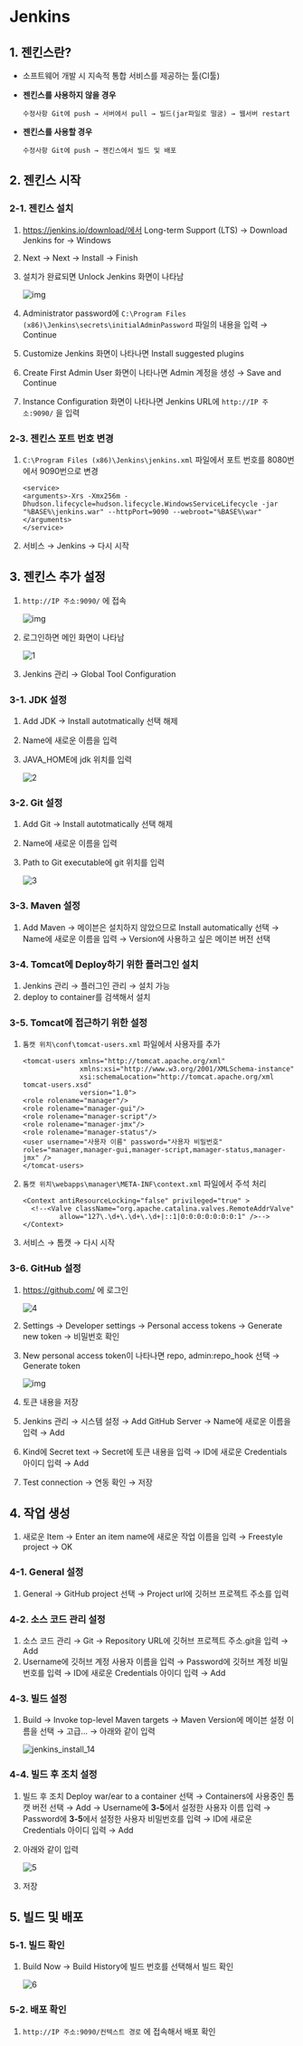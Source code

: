 # Jenkins

## 1. 젠킨스란?

- 소프트웨어 개발 시 지속적 통합 서비스를 제공하는 툴(CI툴)

- **젠킨스를 사용하지 않을 경우**

  ```
  수정사항 Git에 push → 서버에서 pull → 빌드(jar파일로 떨굼) → 웹서버 restart
  ```

- **젠킨스를 사용할 경우**

  ```
  수정사항 Git에 push → 젠킨스에서 빌드 및 배포
  ```



## 2. 젠킨스 시작

### 2-1. 젠킨스 설치

1. https://jenkins.io/download/에서 Long-term Support (LTS) → Download Jenkins for → Windows

2. Next → Next → Install → Finish

3. 설치가 완료되면 Unlock Jenkins 화면이 나타남

   ![img](https://k.kakaocdn.net/dn/cOQCWH/btqvJ5Fgwvd/FHGWwLdQGdrCaEbmAIwdd0/img.png)

4. Administrator password에 `C:\Program Files (x86)\Jenkins\secrets\initialAdminPassword` 파일의 내용을 입력 → Continue

5. Customize Jenkins 화면이 나타나면 Install suggested plugins

6. Create First Admin User 화면이 나타나면 Admin 계정을 생성 → Save and Continue

7. Instance Configuration 화면이 나타나면 Jenkins URL에 `http://IP 주소:9090/` 을 입력

### 2-3. 젠킨스 포트 번호 변경

1. `C:\Program Files (x86)\Jenkins\jenkins.xml` 파일에서 포트 번호를 8080번에서 9090번으로 변경

   ```
   <service>
   <arguments>-Xrs -Xmx256m -Dhudson.lifecycle=hudson.lifecycle.WindowsServiceLifecycle -jar "%BASE%\jenkins.war" --httpPort=9090 --webroot="%BASE%\war"</arguments>
   </service>
   ```

2. 서비스 → Jenkins → 다시 시작 



## 3. 젠킨스 추가 설정

1. `http://IP 주소:9090/` 에 접속

   ![img](https://docs.ncloud.com/ko/devtools/images/devtools-1-2-09.png)

2. 로그인하면 메인 화면이 나타남

   ![1](./Image/Jenkins1.PNG)

3. Jenkins 관리 → Global Tool Configuration

### 3-1. JDK 설정

1. Add JDK → Install autotmatically 선택 해제

2. Name에 새로운 이름을 입력

3. JAVA_HOME에 jdk 위치를 입력

   ![2](./Image/Jenkins2.PNG)

### 3-2. Git 설정

1. Add Git → Install autotmatically 선택 해제

2. Name에 새로운 이름을 입력

3. Path to Git executable에 git 위치를 입력

   ![3](./Image/Jenkins3.PNG)

### 3-3. Maven 설정

1. Add Maven → 메이븐은 설치하지 않았으므로  Install automatically 선택 → Name에 새로운 이름을 입력 → Version에 사용하고 싶은 메이븐 버전 선택

### 3-4. Tomcat에 Deploy하기 위한 플러그인 설치

1. Jenkins 관리 → 플러그인 관리 → 설치 가능
2. deploy to container를 검색해서 설치

### 3-5. Tomcat에 접근하기 위한 설정

1. `톰캣 위치\conf\tomcat-users.xml` 파일에서 사용자를 추가

   ```
   <tomcat-users xmlns="http://tomcat.apache.org/xml"
                 xmlns:xsi="http://www.w3.org/2001/XMLSchema-instance"
                 xsi:schemaLocation="http://tomcat.apache.org/xml tomcat-users.xsd"
                 version="1.0">
   <role rolename="manager"/>
   <role rolename="manager-gui"/>
   <role rolename="manager-script"/>
   <role rolename="manager-jmx"/>
   <role rolename="manager-status"/>
   <user username="사용자 이름" password="사용자 비밀번호" roles="manager,manager-gui,manager-script,manager-status,manager-jmx" />
   </tomcat-users>
   ```

2. `톰캣 위치\webapps\manager\META-INF\context.xml` 파일에서 주석 처리

   ```
   <Context antiResourceLocking="false" privileged="true" >
     <!--<Valve className="org.apache.catalina.valves.RemoteAddrValve"
            allow="127\.\d+\.\d+\.\d+|::1|0:0:0:0:0:0:0:1" />-->
   </Context>
   ```

3. 서비스 → 톰캣 → 다시 시작

### 3-6. GitHub 설정

1. https://github.com/ 에 로그인

   ![4](./Image/Jenkins4.PNG)

2. Settings → Developer settings → Personal access tokens → Generate new token → 비밀번호 확인

3. New personal access token이 나타나면 repo, admin:repo_hook 선택 →  Generate token

   ![img](https://t1.daumcdn.net/cfile/tistory/99BCD24F5C61124923)

4. 토큰 내용을 저장

5. Jenkins 관리 → 시스템 설정 → Add GitHub Server → Name에 새로운 이름을 입력 → Add

6. Kind에 Secret text → Secret에 토큰 내용을 입력 → ID에 새로운 Credentials 아이디 입력 → Add

7. Test connection → 연동 확인 → 저장



## 4. 작업 생성

1. 새로운 Item → Enter an item name에 새로운 작업 이름을 입력 → Freestyle project → OK

### 4-1. General 설정

1. General → GitHub project 선택 → Project url에 깃허브 프로젝트 주소를 입력

### 4-2. 소스 코드 관리 설정

1. 소스 코드 관리 → Git → Repository URL에 깃허브 프로젝트 주소.git을 입력 → Add
2. Username에 깃허브 계정 사용자 이름을 입력 → Password에 깃허브 계정 비밀번호를 입력 → ID에 새로운 Credentials 아이디 입력 → Add

### 4-3. 빌드 설정

1. Build → Invoke top-level Maven targets → Maven Version에 메이븐 설정 이름을 선택 → 고급... → 아래와 같이 입력

   ![jenkins_install_14](https://dukeom.files.wordpress.com/2017/03/jenkins_install_14.png?w=740)

### 4-4. 빌드 후 조치 설정

1. 빌드 후 조치  Deploy war/ear to a container 선택 → Containers에 사용중인 톰캣 버전 선택 → Add → Username에 **3-5**에서 설정한 사용자 이름 입력 → Password에 **3-5**에서 설정한 사용자 비밀번호를 입력 → ID에 새로운 Credentials 아이디 입력 → Add

2. 아래와 같이 입력

   ![5](./Image/Jenkins5.PNG)

3. 저장



## 5. 빌드 및 배포

### 5-1. 빌드 확인

1. Build Now → Build History에 빌드 번호를 선택해서 빌드 확인

   ![6](./Image/Jenkins6.PNG)

### 5-2. 배포 확인

1.  `http://IP 주소:9090/컨텍스트 경로` 에 접속해서 배포 확인